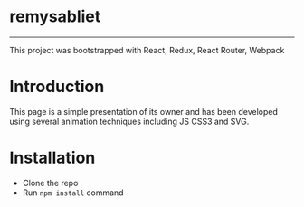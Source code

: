 # remysabliet
---
This project was bootstrapped with React, Redux, React Router, Webpack

# Introduction
This page is a simple presentation of its owner and has been developed using 
several animation techniques including JS CSS3 and SVG.

# Installation
- Clone the repo
- Run `npm install` command



